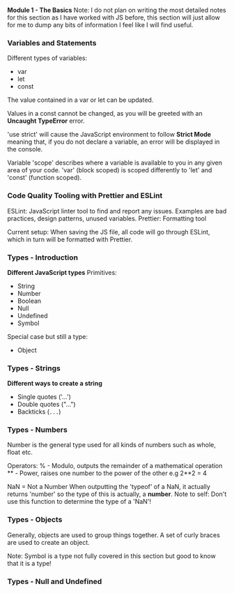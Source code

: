 **Module 1 - The Basics**
Note: I do not plan on writing the most detailed notes for this section as I have worked with JS before, this section will just allow for me to dump any bits of information I feel like I will find useful.

### Variables and Statements

Different types of variables:

- var
- let
- const

The value contained in a var or let can be updated.

Values in a const cannot be changed, as you will be greeted with an **Uncaught TypeError** error.

'use strict' will cause the JavaScript environment to follow **Strict Mode** meaning that, if you do not declare a variable, an error will be displayed in the console.

Variable 'scope' describes where a variable is available to you in any given area of your code. 'var' (block scoped) is scoped differently to 'let' and 'const' (function scoped).

### Code Quality Tooling with Prettier and ESLint

ESLint: JavaScript linter tool to find and report any issues. Examples are bad practices, design patterns, unused variables.
Prettier: Formatting tool

Current setup: When saving the JS file, all code will go through ESLint, which in turn will be formatted with Prettier.

### Types - Introduction

**Different JavaScript types**
Primitives:

- String
- Number
- Boolean
- Null
- Undefined
- Symbol

Special case but still a type:

- Object

### Types - Strings

**Different ways to create a string**

- Single quotes ('...')
- Double quotes ("...")
- Backticks (`...`)

### Types - Numbers

Number is the general type used for all kinds of numbers such as whole, float etc.

Operators:
% - Modulo, outputs the remainder of a mathematical operation
** - Power, raises one number to the power of the other e.g 2**2 = 4

NaN = Not a Number
When outputting the 'typeof' of a NaN, it actually returns 'number' so the type of this is actually, a **number**. Note to self: Don't use this function to determine the type of a 'NaN'!

### Types - Objects

Generally, objects are used to group things together. A set of curly braces are used to create an object.

Note: Symbol is a type not fully covered in this section but good to know that it is a type!

### Types - Null and Undefined

